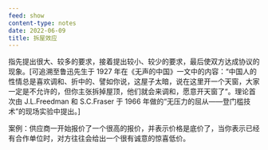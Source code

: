 ```yaml
---
feed: show
content-type: notes
date: 2022-06-09
title: 拆屋效应
---
```


指先提出很大、较多的要求，接着提出较小、较少的要求，最后使双方达成协议的现象。[可追溯至鲁迅先生于 1927 年在《无声的中国》一文中的内容：“中国人的性情总是喜欢调和、折中的、譬如你说，这屋子太暗，说在这里开一个天窗，大家一定是不允许的，但你主张拆掉屋顶，他们就会来调和，愿意开天窗了“。理论首次由 J.L.Freedman 和 S.C.Fraser 于 1966 年做的“无压力的屈从——登门槛技术”的现场实验中提出。]

案例：供应商一开始报价了一个很高的报价，并表示价格是底价了，当你表示已经有合作单位时，对方往往会给出一个很有诚意的惊喜低价。
